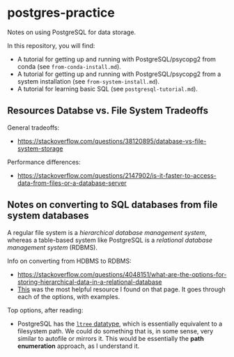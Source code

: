 # postgres-practice

Notes on using PostgreSQL for data storage.

In this repository, you will find:

 - A tutorial for getting up and running with PostgreSQL/psycopg2 from conda (see `from-conda-install.md`).
 - A tutorial for getting up and running with PostgreSQL/psycopg2 from a system installation (see `from-system-install.md`).
 - A tutorial for learning basic SQL (see `postgresql-tutorial.md`).

## Resources Databse vs. File System Tradeoffs

General tradeoffs:

 - https://stackoverflow.com/questions/38120895/database-vs-file-system-storage

Performance differences:

 - https://stackoverflow.com/questions/2147902/is-it-faster-to-access-data-from-files-or-a-database-server


## Notes on converting to SQL databases from file system databases

A regular file system is a *hierarchical database management system*, whereas a
table-based system like PostgreSQL is a *relational database management system*
(RDBMS).

Info on converting from HDBMS to RDBMS:

 - https://stackoverflow.com/questions/4048151/what-are-the-options-for-storing-hierarchical-data-in-a-relational-database
 - [This](https://www.slideshare.net/billkarwin/models-for-hierarchical-data) was the most helpful resource I found on that page. It goes through each of the options, with examples.

Top options, after reading:

 - PostgreSQL has the [`ltree` datatype](https://www.postgresql.org/docs/current/ltree.html), which is essentially equivalent to a filesystem path. We could do something that is, in some sense, very similar to autofile or mirrors it. This would be essentially the **path enumeration** approach, as I understand it.
